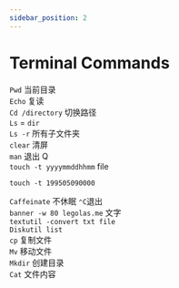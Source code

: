 ```yaml
---
sidebar_position: 2
---
```


# Terminal Commands

`Pwd` 当前目录  
`Echo` 复读  
`Cd /directory` 切换路径  
`Ls` = `dir`  
`Ls -r` 所有子文件夹  
`clear` 清屏  
`man` 退出 Q  
`touch -t yyyymmddhhmm` file

```shell
touch -t 199505090000
```

`Caffeinate` 不休眠 `⌃C`退出  
`banner -w 80 legolas.me` 文字  
`textutil -convert txt file`  
`Diskutil list`  
`cp` 复制文件  
`Mv` 移动文件  
`Mkdir` 创建目录  
`Cat` 文件内容
